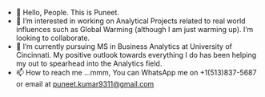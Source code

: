 - 👋 Hello, People. This is Puneet.
- 👀 I’m interested in working on Analytical Projects related to real world influences such as Global Warming (although I am just warming up). I’m looking to collaborate.
- 🌱 I’m currently pursuing MS in Business Analytics at University of Cincinnati. My positive outlook towards everything I do has been helping my out to spearhead into the Analytics field.
- 📫 How to reach me ...mmm, You can WhatsApp me on +1(513)837-5687 or email at puneet.kumar9311@gmail.com

<!---
bhushanpuneet/bhushanpuneet is a ✨ special ✨ repository because its `README.md` (this file) appears on your GitHub profile.
You can click the Preview link to take a look at your changes.
--->
